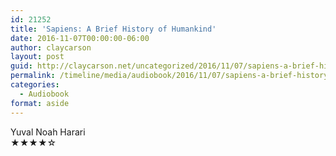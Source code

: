 ```yaml
---
id: 21252
title: 'Sapiens: A Brief History of Humankind'
date: 2016-11-07T00:00:00-06:00
author: claycarson
layout: post
guid: http://claycarson.net/uncategorized/2016/11/07/sapiens-a-brief-history-of-humankind/
permalink: /timeline/media/audiobook/2016/11/07/sapiens-a-brief-history-of-humankind/
categories:
  - Audiobook
format: aside
---
```

<div class="media-details"></div>

<div class="media-creator">Yuval Noah Harari</div>

<div class="media-rating">★★★★☆</div>